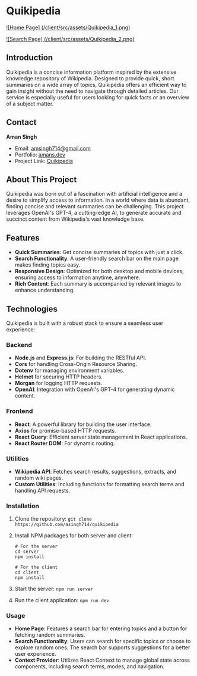 # Quikipedia


[![Home Page] (/client/src/assets/Quikipedia_1.png)](https://www.quikipedia.com/)

[![Search Page] (/client/src/assets/Quikipedia_2.png)](https://www.quikipedia.com/) 


## Introduction

Quikipedia is a concise information platform inspired by the extensive knowledge repository of Wikipedia. Designed to provide quick, short summaries on a wide array of topics, Quikipedia offers an efficient way to gain insight without the need to navigate through detailed articles. Our service is especially useful for users looking for quick facts or an overview of a subject matter.

## Contact

**Aman Singh**

- Email: [amsingh714@gmail.com](mailto:amsingh714@gmail.com)
- Portfolio: [amans.dev](https://amans.dev)
- Project Link: [Quikipedia](https://www.quikipedia.com/)

## About This Project

Quikipedia was born out of a fascination with artificial intelligence and a desire to simplify access to information. In a world where data is abundant, finding concise and relevant summaries can be challenging. This project leverages OpenAI's GPT-4, a cutting-edge AI, to generate accurate and succinct content from Wikipedia's vast knowledge base.


## Features

- **Quick Summaries**: Get concise summaries of topics with just a click.
- **Search Functionality**: A user-friendly search bar on the main page makes finding topics easy.
- **Responsive Design**: Optimized for both desktop and mobile devices, ensuring access to information anytime, anywhere.
- **Rich Content**: Each summary is accompanied by relevant images to enhance understanding.

## Technologies

Quikipedia is built with a robust stack to ensure a seamless user experience:

### Backend

- **Node.js** and **Express.js**: For building the RESTful API.
- **Cors** for handling Cross-Origin Resource Sharing.
- **Dotenv** for managing environment variables.
- **Helmet** for securing HTTP headers.
- **Morgan** for logging HTTP requests.
- **OpenAI**: Integration with OpenAI's GPT-4 for generating dynamic content.

### Frontend

- **React**: A powerful library for building the user interface.
- **Axios** for promise-based HTTP requests.
- **React Query**: Efficient server state management in React applications.
- **React Router DOM**: For dynamic routing.



### Utilities

- **Wikipedia API**: Fetches search results, suggestions, extracts, and random wiki pages.
- **Custom Utilities**: Including functions for formatting search terms and handling API requests.


### Installation

1. Clone the repository:
   ```git clone https://github.com/asingh714/quikipedia```
   
2. Install NPM packages for both server and client:

	```		
	# For the server
	cd server
	npm install
	
	# For the client
	cd client
	npm install
	```
3. Start the server: ```npm run server```
4. Run the client application: ```npm run dev```	

### Usage
- **Home Page**: Features a search bar for entering topics and a button for fetching random summaries.
- **Search Functionality**: Users can search for specific topics or choose to explore random ones. The search bar supports suggestions for a better user experience.
- **Context Provider**: Utilizes React Context to manage global state across components, including search terms, modes, and navigation.